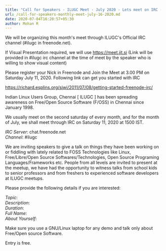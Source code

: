 ```yaml
---
title: "Call for Speakers - ILUGC Meet - July 2020 - Lets meet on IRC (#ilugc in freenode.net)"
url: /call-for-speakers-monthly-meet-july-16-2020.md
date: 2020-07-04T16:20:57+05:30
author: Mohan R
---
```



We will be organizing this month's meet through ILUGC's Official IRC channel (#ilugc in freenode.net).

If Visual Presentation required, we will use https://meet.jit.si (Link will be provided in #ilugc irc channel at the time of meet by the speaker who is willing to show visual content)

Please register your Nick in Freenode and Join the Meet at 3.00 PM on Saturday July 11, 2020. Following link can get you started with IRC

https://richard.esplins.org/siwi/2011/07/08/getting-started-freenode-irc/

Indian Linux Users Group, Chennai [ ILUGC ] has been spreading awareness on Free/Open Source Software (F/OSS) in Chennai since January 1998.

We usually meet on the second saturday of every month, and for the month of July, we shall meet through IRC on Saturday 11, 2020 at 1500 IST.

*IRC Server*: chat.freenode.net\
*Channel*: #ilugc

We are inviting speakers to give a talk on things they have been working on or fiddling with lately related to FOSS Technologies like Linux, Free/Libre/Open Source Softwares/Technologies, Open Source Programing Languages/Frameworks etc. People from all levels are invited to present at the meetup, we have had the opportunity to witness talks from school kids to senior professors and from freshers to experienced software developers at ILUGC meetups.

Please provide the following details if you are interested:

*Topic*:\
*Description*:\
*Duration*:\
*Full Name*:\
*About Yourself*:

Make sure you use a GNU/Linux laptop for any demo and talk only about Free/Open source Software.

Entry is free.
